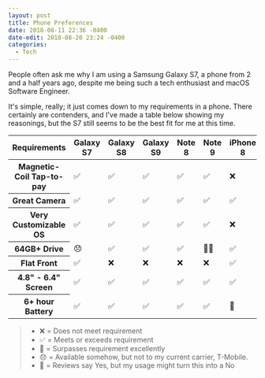 ```yaml
---
layout: post
title: Phone Preferences
date: 2018-08-11 22:36 -0400
date-edit: 2018-08-20 23:24 -0400
categories:
  - Tech
---
```


People often ask me why I am using a Samsung Galaxy S7, a phone from 2 and a half years ago, despite me being such a tech enthusiast and macOS Software Engineer.

It's simple, really; it just comes down to my requirements in a phone. There certainly are contenders, and I've made a table below showing my reasonings, but the S7 still seems to be the best fit for me at this time.

<div class="wide-table-holder">
    <table class="center-td">
        <thead>
            <tr>
                <th>Requirements</th>
                <th>Galaxy S7</th>
                <th>Galaxy S8</th>
                <th>Galaxy S9</th>
                <th>Note 8</th>
                <th>Note 9</th>
                <th>iPhone 8</th>
                <th>iPhone X</th>
                <th>Pixel 2</th>
            </tr>
        </thead>
        <tbody>
            <tr>
                <th>Magnetic-Coil Tap-to-pay</th>
                <td>✅</td><!-- Galaxy S7 -->
                <td>✅</td><!-- Galaxy S8 -->
                <td>✅</td><!-- Galaxy S9 -->
                <td>✅</td><!-- Note 8 -->
                <td>✅</td><!-- Note 9 -->
                <td>❌</td><!-- iPhone 8 -->
                <td>❌</td><!-- iPhone X -->
                <td>❌</td><!-- Pixel 2 -->
            </tr>
            <tr>
                <th>Great Camera</th>
                <td>✅</td><!-- Galaxy S7 -->
                <td>✅</td><!-- Galaxy S8 -->
                <td>✅</td><!-- Galaxy S9 -->
                <td>✅</td><!-- Note 8 -->
                <td>✅</td><!-- Note 9 -->
                <td>✅</td><!-- iPhone 8 -->
                <td>✅</td><!-- iPhone X -->
                <td>✅</td><!-- Pixel 2 -->
            </tr>
            <tr>
                <th>Very Customizable OS</th>
                <td>✅</td><!-- Galaxy S7 -->
                <td>✅</td><!-- Galaxy S8 -->
                <td>✅</td><!-- Galaxy S9 -->
                <td>✅</td><!-- Note 8 -->
                <td>✅</td><!-- Note 9 -->
                <td>❌</td><!-- iPhone 8 -->
                <td>❌</td><!-- iPhone X -->
                <td>✅</td><!-- Pixel 2 -->
            </tr>
            <tr>
                <th>64GB+ Drive</th>
                <td>😞</td><!-- Galaxy S7 -->
                <td>✅</td><!-- Galaxy S8 -->
                <td>✅</td><!-- Galaxy S9 -->
                <td>✅</td><!-- Note 8 -->
                <td>🙌🏽</td><!-- Note 9 -->
                <td>✅</td><!-- iPhone 8 -->
                <td>✅</td><!-- iPhone X -->
                <td>✅</td><!-- Pixel 2 -->
            </tr>
            <tr>
                <th>Flat Front</th>
                <td>✅</td><!-- Galaxy S7 -->
                <td>❌</td><!-- Galaxy S8 -->
                <td>❌</td><!-- Galaxy S9 -->
                <td>❌</td><!-- Note 8 -->
                <td>❌</td><!-- Note 9 -->
                <td>✅</td><!-- iPhone 8 -->
                <td>✅</td><!-- iPhone X -->
                <td>✅</td><!-- Pixel 2 -->
            </tr>
            <tr>
                <th>4.8" - 6.4" Screen</th>
                <td>✅</td><!-- Galaxy S7 -->
                <td>✅</td><!-- Galaxy S8 -->
                <td>✅</td><!-- Galaxy S9 -->
                <td>✅</td><!-- Note 8 -->
                <td>✅</td><!-- Note 9 -->
                <td>✅</td><!-- iPhone 8 -->
                <td>✅</td><!-- iPhone X -->
                <td>✅</td><!-- Pixel 2 -->
            </tr>
            <tr>
                <th>6+ hour Battery</th>
                <td>✅</td><!-- Galaxy S7 -->
                <td>✅</td><!-- Galaxy S8 -->
                <td>✅</td><!-- Galaxy S9 -->
                <td>✅</td><!-- Note 8 -->
                <td>✅</td><!-- Note 9 -->
                <td>🤔</td><!-- iPhone 8 -->
                <td>🤔</td><!-- iPhone X -->
                <td>✅</td><!-- Pixel 2 -->
            </tr>
        </tbody>
    </table>
</div>

> - ❌ = Does not meet requirement
> - ✅ = Meets or exceeds requirement
> - 🙌 = Surpasses requirement excellently
> - 😞 = Available somehow, but not to my current carrier, T-Mobile.
> - 🤔 = Reviews say Yes, but my usage might turn this into a No
